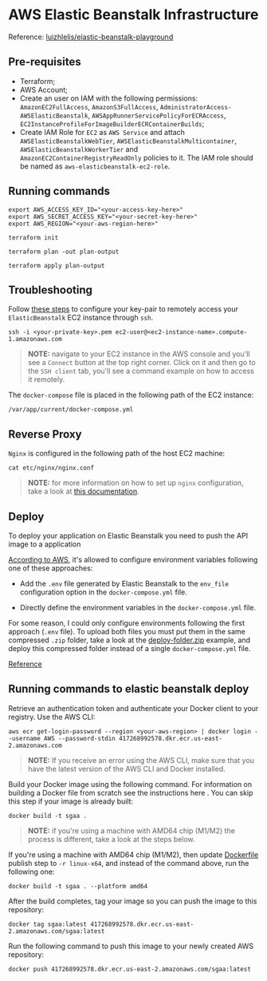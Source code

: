 # AWS Elastic Beanstalk Infrastructure

Reference: [luizhlelis/elastic-beanstalk-playground](https://github.com/luizhlelis/elastic-beanstalk-playground)

## Pre-requisites

- Terraform;
- AWS Account;
- Create an user on IAM with the following permissions: `AmazonEC2FullAccess`, `AmazonS3FullAccess`, `AdministratorAccess-AWSElasticBeanstalk`, `AWSAppRunnerServicePolicyForECRAccess`, `EC2InstanceProfileForImageBuilderECRContainerBuilds`;
- Create IAM Role for `EC2` as `AWS Service` and attach `AWSElasticBeanstalkWebTier`, `AWSElasticBeanstalkMulticontainer`, `AWSElasticBeanstalkWorkerTier` and `AmazonEC2ContainerRegistryReadOnly` policies to it. The IAM role should be named as `aws-elasticbeanstalk-ec2-role`.

## Running commands

```shell
export AWS_ACCESS_KEY_ID="<your-access-key-here>"
export AWS_SECRET_ACCESS_KEY="<your-secret-key-here>"
export AWS_REGION="<your-aws-region-here>"
```

```shell
terraform init
```

```shell
terraform plan -out plan-output
```

```shell
terraform apply plan-output
```

## Troubleshooting

Follow [these steps](https://stackoverflow.com/questions/4742478/ssh-to-elastic-beanstalk-instance) to configure your key-pair to remotely access your `ElasticBeanstalk` EC2 instance through `ssh`. 

```shell
ssh -i <your-private-key>.pem ec2-user@<ec2-instance-name>.compute-1.amazonaws.com
```

> **NOTE:** navigate to your EC2 instance in the AWS console and you'll see a `Connect` button at the top right corner. Click on it and then go to the `SSH client` tab, you'll see a command example on how to access it remotely.  

The `docker-compose` file is placed in the following path of the EC2 instance:

```shell
/var/app/current/docker-compose.yml
```

## Reverse Proxy

`Nginx` is configured in the following path of the host EC2 machine:

```shell
cat etc/nginx/nginx.conf
```

> **NOTE:** for more information on how to set up `nginx` configuration, take a look at [this documentation](https://docs.aws.amazon.com/elasticbeanstalk/latest/dg/platforms-linux-extend.html).

## Deploy

To deploy your application on Elastic Beanstalk you need to push the API image to a application

[According to AWS](https://docs.aws.amazon.com/elasticbeanstalk/latest/dg/create_deploy_docker.container.console.html#docker-env-cfg.env-variables), it's allowed to configure environment variables following one of these approaches:

- Add the `.env` file generated by Elastic Beanstalk to the `env_file` configuration option in the `docker-compose.yml` file.

- Directly define the environment variables in the `docker-compose.yml` file.

For some reason, I could only configure environments following the first approach (`.env` file). To upload both files you must put them in the same compressed `.zip` folder, take a look at the [deploy-folder.zip](./deploy-folder.zip) example, and deploy this compressed folder instead of a single `docker-compose.yml` file.

[Reference](https://docs.aws.amazon.com/elasticbeanstalk/latest/dg/single-container-docker-configuration.html#docker-configuration.no-compose)

## Running commands to elastic beanstalk deploy

Retrieve an authentication token and authenticate your Docker client to your registry. Use the AWS CLI:

```shell
aws ecr get-login-password --region <your-aws-region> | docker login --username AWS --password-stdin 417268992578.dkr.ecr.us-east-2.amazonaws.com
```

> **NOTE:** If you receive an error using the AWS CLI, make sure that you have the latest version of the AWS CLI and Docker installed.

Build your Docker image using the following command. For information on building a Docker file from scratch see the instructions here . You can skip this step if your image is already built:

```shell
docker build -t sgaa .
```

> **NOTE:** if you're using a machine with AMD64 chip (M1/M2) the process is different, take a look at the steps below.

If you're using a machine with AMD64 chip (M1/M2), then update [Dockerfile](src/Dockerfile) publish step to `-r linux-x64`, and instead of the command above, run the following one:

```shell
docker build -t sgaa . --platform amd64
```

After the build completes, tag your image so you can push the image to this repository:

```shell
docker tag sgaa:latest 417268992578.dkr.ecr.us-east-2.amazonaws.com/sgaa:latest
```

Run the following command to push this image to your newly created AWS repository:

```shell
docker push 417268992578.dkr.ecr.us-east-2.amazonaws.com/sgaa:latest
```
